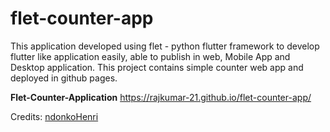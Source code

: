 # flet-counter-app

This application developed using flet - python flutter framework to develop flutter like application easily, able to publish in web, Mobile App and Desktop application. This project contains simple counter web app and deployed in github pages.

**Flet-Counter-Application** https://rajkumar-21.github.io/flet-counter-app/



Credits: <a href="https://github.com/ndonkoHenri" target="_blank">ndonkoHenri</a>
